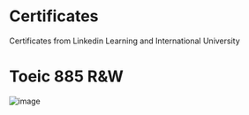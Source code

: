 # Certificates
Certificates from Linkedin Learning and International University

# Toeic 885 R&W
![image](https://github.com/LePhongCongThanh/Certificates/assets/125122257/a2e9c419-fca0-4bbc-8cb9-62b73671cc6d)
